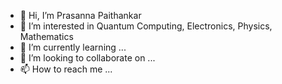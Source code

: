 - 👋 Hi, I’m Prasanna Paithankar
- 👀 I’m interested in Quantum Computing, Electronics, Physics, Mathematics
- 🌱 I’m currently learning ...
- 💞️ I’m looking to collaborate on ...
- 📫 How to reach me ...

<!---
PrasannaPaithankar/PrasannaPaithankar is a ✨ special ✨ repository because its `README.md` (this file) appears on your GitHub profile.
You can click the Preview link to take a look at your changes.
--->
